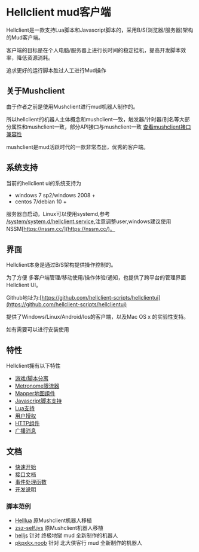# Hellclient mud客户端

Hellclient是一款支持Lua脚本和Javascript脚本的，采用B/S(浏览器/服务器)架构的Mud客户端。

客户端的目标是在个人电脑/服务器上进行长时间的稳定挂机，提高开发脚本效率，降低资源消耗。

追求更好的运行脚本胜过人工进行Mud操作

## 关于Mushclient

由于作者之前是使用Mushclient进行mud机器人制作的。

所以hellclient的机器人主体概念和mushclient一致，触发器/计时器/别名等大部分属性和mushclient一致，部分API接口与mushclient一致 [查看mushclient接口兼容性](doc/api/mush.md)

mushclient是mud活跃时代的一款非常杰出，优秀的客户端。

## 系统支持

当前的hellclient ui的系统支持为

* windows 7 sp2/windows 2008 +
* centos 7/debian 10 +

服务器自启动，Linux可以使用systemd,参考 [/system/system.d/hellclient.service](/system/system.d/hellclient.service),注意调整user,windows建议使用NSSM[https://nssm.cc/](https://nssm.cc/)。

## 界面

Hellclient本身是通过B/S架构提供操作控制的。

为了方便 多客户端管理/移动使用/操作体验/通知，也提供了跨平台的管理界面Hellclient UI。

Github地址为:[https://github.com/hellclient-scripts/hellclientui](https://github.com/hellclient-scripts/hellclientui)

提供了Windows/Linux/Android/Ios的客户端，以及Mac OS x 的实验性支持。

如有需要可以进行安装使用

## 特性

Hellclient拥有以下特性

* [游戏/脚本分离](doc/features/features.md#游戏/脚本分离)
* [Metronome限流器](doc/features/features.md#Metronome限流器)
* [Mapper地图组件](doc/features/features.md#Mapper地图组件)
* [Javascript脚本支持](doc/features/features.md#Javascript脚本支持)
* [Lua支持](doc/features/features.md#Lua支持)
* [用户授权](doc/features/features.md#用户授权)
* [HTTP组件](doc/features/features.md#HTTP组件)
* [广播消息](doc/features/features.md#广播消息)
## 文档

* [快速开始](doc/quickstart/quickstart.md)
* [接口文档](doc/api/readme.md)
* [事件处理函数](doc/features/event.md)
* [开发说明](doc/develop/readme.md)
### 脚本范例

* [Helllua](https://github.com/hellclient-scripts/helllua) 原Mushclient机器人移植
* [zsz-self.jvs](https://github.com/hellclient-scripts/zsz-self.jvs) 原Mushclient机器人移植
* [helljs](https://github.com/hellclient-scripts/helljs) 针对 终极地狱 mud 全新制作的机器人
* [pkpxkx.noob](https://github.com/hellclient-scripts/pkuxkx.noob) 针对 北大侠客行 mud 全新制作的机器人